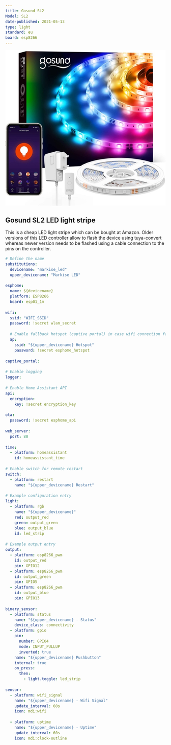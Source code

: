 ```yaml
---
title: Gosund SL2
Model: SL2
date-published: 2021-05-13
type: light
standard: eu
board: esp8266
---
```


![Product Image](Gosund_SL2.jpg "Product Image")

## Gosund SL2 LED light stripe

This is a cheap LED light stripe which can be bought at Amazon. Older versions of this LED controller allow to flash the device using tuya-convert whereas newer version needs to be flashed using a cable connection to the pins on the controller.

```yaml
# Define the name
substitutions:
  devicename: "markise_led"
  upper_devicename: "Markise LED"

esphome:
  name: ${devicename}
  platform: ESP8266
  board: esp01_1m

wifi:
  ssid: "WIFI_SSID"
  password: !secret wlan_secret

  # Enable fallback hotspot (captive portal) in case wifi connection fails
  ap:
    ssid: "${upper_devicename} Hotspot"
    password: !secret esphome_hotspot

captive_portal:

# Enable logging
logger:

# Enable Home Assistant API
api:
  encryption:
    key: !secret encryption_key

ota:
  password: !secret esphome_api

web_server:
  port: 80

time:
  - platform: homeassistant
    id: homeassistant_time

# Enable switch for remote restart
switch:
  - platform: restart
    name: "${upper_devicename} Restart"

# Example configuration entry
light:
  - platform: rgb
    name: "${upper_devicename}"
    red: output_red
    green: output_green
    blue: output_blue
    id: led_strip

# Example output entry
output:
  - platform: esp8266_pwm
    id: output_red
    pin: GPIO12
  - platform: esp8266_pwm
    id: output_green
    pin: GPIO5
  - platform: esp8266_pwm
    id: output_blue
    pin: GPIO13

binary_sensor:
  - platform: status
    name: "${upper_devicename} - Status"
    device_class: connectivity
  - platform: gpio
    pin:
      number: GPIO4
      mode: INPUT_PULLUP
      inverted: true
    name: "${upper_devicename} Pushbutton"
    internal: true
    on_press:
      then:
        - light.toggle: led_strip

sensor:
  - platform: wifi_signal
    name: "${upper_devicename} - Wifi Signal"
    update_interval: 60s
    icon: mdi:wifi

  - platform: uptime
    name: "${upper_devicename} - Uptime"
    update_interval: 60s
    icon: mdi:clock-outline
```
